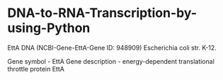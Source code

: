 # DNA-to-RNA-Transcription-by-using-Python
EttA DNA (NCBI-Gene-EttA-Gene ID: 948909) Escherichia coli str. K-12.


Gene symbol - EttA
Gene description - energy-dependent translational throttle protein EttA
